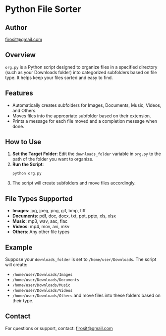 
# Python File Sorter

## Author
firosit@gmail.com

## Overview
`org.py` is a Python script designed to organize files in a specified directory (such as your Downloads folder) into categorized subfolders based on file type. It helps keep your files sorted and easy to find.

## Features
- Automatically creates subfolders for Images, Documents, Music, Videos, and Others.
- Moves files into the appropriate subfolder based on their extension.
- Prints a message for each file moved and a completion message when done.

## How to Use
1. **Set the Target Folder**: Edit the `downloads_folder` variable in `org.py` to the path of the folder you want to organize.
2. **Run the Script**:
	```bash
	python org.py
	```
3. The script will create subfolders and move files accordingly.

## File Types Supported
- **Images**: jpg, jpeg, png, gif, bmp, tiff
- **Documents**: pdf, doc, docx, txt, ppt, pptx, xls, xlsx
- **Music**: mp3, wav, aac, flac
- **Videos**: mp4, mov, avi, mkv
- **Others**: Any other file types

## Example
Suppose your `downloads_folder` is set to `/home/user/Downloads`. The script will create:
- `/home/user/Downloads/Images`
- `/home/user/Downloads/Documents`
- `/home/user/Downloads/Music`
- `/home/user/Downloads/Videos`
- `/home/user/Downloads/Others`
and move files into these folders based on their type.

## Contact
For questions or support, contact: firosit@gmail.com
